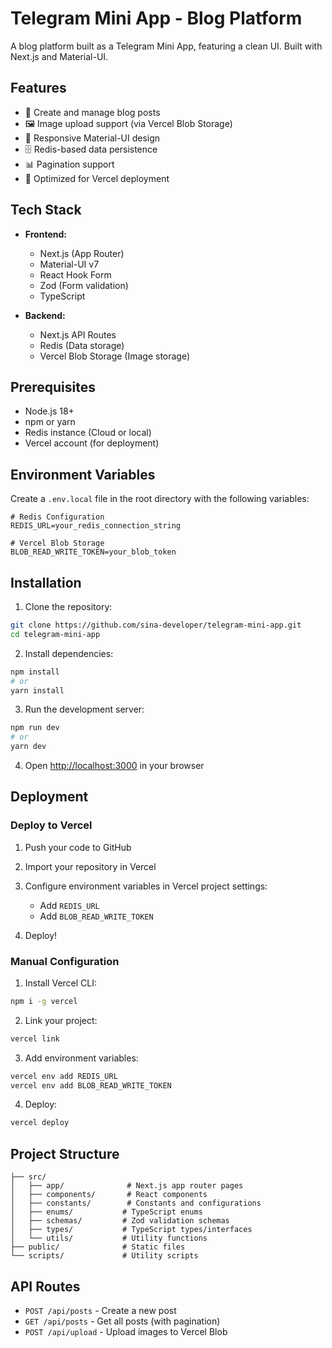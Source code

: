 # Telegram Mini App - Blog Platform

A blog platform built as a Telegram Mini App, featuring a clean UI. Built with Next.js and Material-UI.

## Features

- 📝 Create and manage blog posts
- 🖼️ Image upload support (via Vercel Blob Storage)
- 📱 Responsive Material-UI design
- 🗄️ Redis-based data persistence
- 📊 Pagination support
- 🚀 Optimized for Vercel deployment

## Tech Stack

- **Frontend:**
  - Next.js (App Router)
  - Material-UI v7
  - React Hook Form
  - Zod (Form validation)
  - TypeScript

- **Backend:**
  - Next.js API Routes
  - Redis (Data storage)
  - Vercel Blob Storage (Image storage)

## Prerequisites

- Node.js 18+
- npm or yarn
- Redis instance (Cloud or local)
- Vercel account (for deployment)

## Environment Variables

Create a `.env.local` file in the root directory with the following variables:

```env
# Redis Configuration
REDIS_URL=your_redis_connection_string

# Vercel Blob Storage
BLOB_READ_WRITE_TOKEN=your_blob_token
```

## Installation

1. Clone the repository:

```bash
git clone https://github.com/sina-developer/telegram-mini-app.git
cd telegram-mini-app
```

2. Install dependencies:

```bash
npm install
# or
yarn install
```

3. Run the development server:

```bash
npm run dev
# or
yarn dev
```

4. Open [http://localhost:3000](http://localhost:3000) in your browser

## Deployment

### Deploy to Vercel

1. Push your code to GitHub

2. Import your repository in Vercel

3. Configure environment variables in Vercel project settings:
   - Add `REDIS_URL`
   - Add `BLOB_READ_WRITE_TOKEN`

4. Deploy!

### Manual Configuration

1. Install Vercel CLI:

```bash
npm i -g vercel
```

2. Link your project:

```bash
vercel link
```

3. Add environment variables:

```bash
vercel env add REDIS_URL
vercel env add BLOB_READ_WRITE_TOKEN
```

4. Deploy:

```bash
vercel deploy
```

## Project Structure

```
├── src/
│   ├── app/              # Next.js app router pages
│   ├── components/       # React components
│   ├── constants/        # Constants and configurations
│   ├── enums/           # TypeScript enums
│   ├── schemas/         # Zod validation schemas
│   ├── types/           # TypeScript types/interfaces
│   └── utils/           # Utility functions
├── public/              # Static files
└── scripts/             # Utility scripts
```

## API Routes

- `POST /api/posts` - Create a new post
- `GET /api/posts` - Get all posts (with pagination)
- `POST /api/upload` - Upload images to Vercel Blob
